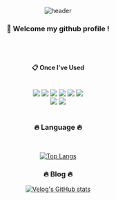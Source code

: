 <div align="center"> 

![header](https://capsule-render.vercel.app/api?type=cylinder&color=000000&height=150&section=header&text=ComputerVision&fontColor=ffffff&fontSize=70&animation=fadeIn&fontAlignY=55&desc=%20&descAlignY=62&descAlign=62)
  
### :wave:  Welcome my github profile !
  
 <br/>
 <br/>
  
####  :clipboard: Once I've Used 
  
 <br/>
  
<img src="https://img.shields.io/badge/Python-007396?style=for-the-badge&logo=Java&logoColor=white">
<img src="https://img.shields.io/badge/C/C++-F7DF1E?style=for-the-badge&logo=JavaScript&logoColor=white">
<img src="https://img.shields.io/badge/opencv-F80000?style=for-the-badge&logo=Oracle&logoColor=white"> 
<img src="https://img.shields.io/badge/Pytorch-6DB33F?style=for-the-badge&logo=Spring&logoColor=white">
<img src="https://img.shields.io/badge/Colab-E34F26?style=for-the-badge&logo=HTML5&logoColor=white">
<img src="https://img.shields.io/badge/VSCode-1572B6?style=for-the-badge&logo=CSS3&logoColor=white"> <br>
<img src="https://img.shields.io/badge/github-181717?style=for-the-badge&logo=github&logoColor=white">
<img src="https://img.shields.io/badge/velog-4479A1?style=for-the-badge&logo=MySQL&logoColor=white">
 
   <br/>
   <br/>
 
### 🔥 Language 🔥
  <br/>
  
[![Top Langs](https://github-readme-stats.vercel.app/api/top-langs/?username=minmaxHong&layout=compact)](https://github.com/anuraghazra/github-readme-stats)

### 🔥 Blog 🔥

[![Velog's GitHub stats](https://velog-readme-stats.vercel.app/api?name=landsky1234)](https://github.com/eungyeole/velog-readme-stats)
</div>
